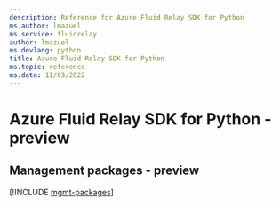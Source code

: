 ```yaml
---
description: Reference for Azure Fluid Relay SDK for Python
ms.author: lmazuel
ms.service: fluidrelay
author: lmazuel
ms.devlang: python
title: Azure Fluid Relay SDK for Python
ms.topic: reference
ms.data: 11/03/2022
---
```

# Azure Fluid Relay SDK for Python - preview

## Management packages - preview
[!INCLUDE [mgmt-packages](fluid-relay-mgmt-index.md)]